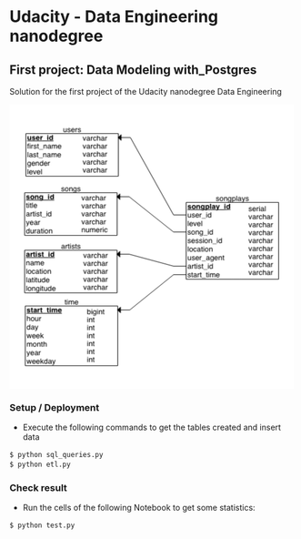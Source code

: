 # Udacity - Data Engineering nanodegree
## First project: Data Modeling with_Postgres
Solution for the first project of the Udacity nanodegree Data Engineering

<img src="https://github.com/IsidroJara/Udacity-DataEng-Data_Modeling_with_Postgres/blob/master/pictures/architecture.png" width="500" height="500" align="center" title="test">

### Setup / Deployment

  - Execute the following commands to get the tables created and insert data
  ```sh
  $ python sql_queries.py
  $ python etl.py
  ```
  

### Check result

  - Run the cells of the following Notebook to get some statistics:
  ```sh
  $ python test.py
  ```
